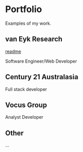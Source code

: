 Portfolio
=========

Examples of my work.



## van Eyk Research

[readme](./van%20Eyk%20Research/readme.md)

Software Engineer/Web Developer


## Century 21 Australasia

Full stack developer


## Vocus Group

Analyst Developer



## Other
...

